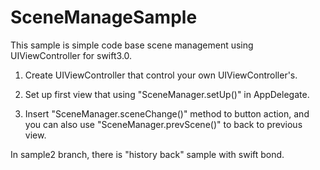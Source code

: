 # SceneManageSample
This sample is simple code base scene management using UIViewController for swift3.0.

1. Create UIViewController that control your own UIViewController's.

2. Set up first view that using "SceneManager.setUp()" in AppDelegate.

3. Insert "SceneManager.sceneChange()" method to button action, and you can also use "SceneManager.prevScene()" to back to
previous view.

In sample2 branch, there is "history back" sample with swift bond.

